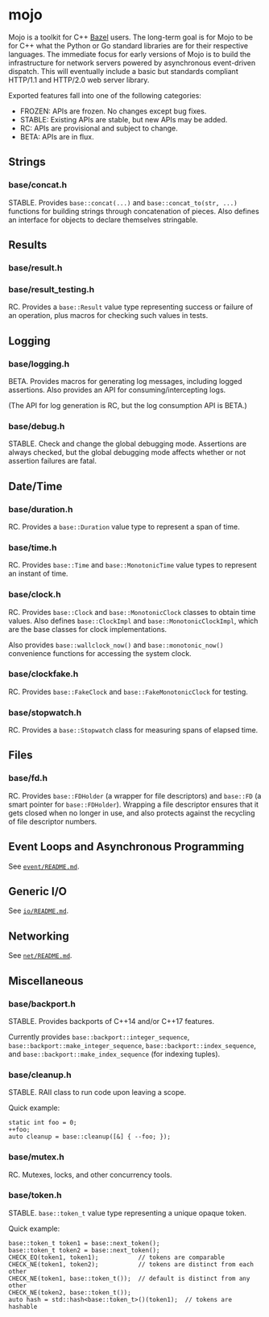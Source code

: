 # mojo

Mojo is a toolkit for C++ [Bazel](https://bazel.build/) users.  The long-term
goal is for Mojo to be for C++ what the Python or Go standard libraries are for
their respective languages.  The immediate focus for early versions of Mojo is
to build the infrastructure for network servers powered by asynchronous
event-driven dispatch.  This will eventually include a basic but standards
compliant HTTP/1.1 and HTTP/2.0 web server library.

Exported features fall into one of the following categories:

* FROZEN: APIs are frozen.  No changes except bug fixes.
* STABLE: Existing APIs are stable, but new APIs may be added.
* RC: APIs are provisional and subject to change.
* BETA: APIs are in flux.

## Strings

### base/concat.h

STABLE.  Provides `base::concat(...)` and `base::concat_to(str, ...)`
functions for building strings through concatenation of pieces.  Also defines
an interface for objects to declare themselves stringable.

## Results

### base/result.h
### base/result_testing.h

RC.  Provides a `base::Result` value type representing success or failure of
an operation, plus macros for checking such values in tests.

## Logging

### base/logging.h

BETA.  Provides macros for generating log messages, including logged
assertions.  Also provides an API for consuming/intercepting logs.

(The API for log generation is RC, but the log consumption API is BETA.)

### base/debug.h

STABLE.  Check and change the global debugging mode.  Assertions are always
checked, but the global debugging mode affects whether or not assertion
failures are fatal.

## Date/Time

### base/duration.h

RC.  Provides a `base::Duration` value type to represent a span of time.

### base/time.h

RC.  Provides `base::Time` and `base::MonotonicTime` value types to represent
an instant of time.

### base/clock.h

RC.  Provides `base::Clock` and `base::MonotonicClock` classes to obtain time
values.  Also defines `base::ClockImpl` and `base::MonotonicClockImpl`, which
are the base classes for clock implementations.

Also provides `base::wallclock_now()` and `base::monotonic_now()` convenience
functions for accessing the system clock.

### base/clockfake.h

RC.  Provides `base::FakeClock` and `base::FakeMonotonicClock` for testing.

### base/stopwatch.h

RC.  Provides a `base::Stopwatch` class for measuring spans of elapsed time.

## Files

### base/fd.h

RC.  Provides `base::FDHolder` (a wrapper for file descriptors) and `base::FD`
(a smart pointer for `base::FDHolder`).  Wrapping a file descriptor ensures
that it gets closed when no longer in use, and also protects against the
recycling of file descriptor numbers.

## Event Loops and Asynchronous Programming

See [`event/README.md`](event/README.md).

## Generic I/O

See [`io/README.md`](io/README.md).

## Networking

See [`net/README.md`](net/README.md).

## Miscellaneous

### base/backport.h

STABLE.  Provides backports of C++14 and/or C++17 features.

Currently provides `base::backport::integer_sequence`,
`base::backport::make_integer_sequence`, `base::backport::index_sequence`, and
`base::backport::make_index_sequence` (for indexing tuples).

### base/cleanup.h

STABLE.  RAII class to run code upon leaving a scope.

Quick example:

    static int foo = 0;
    ++foo;
    auto cleanup = base::cleanup([&] { --foo; });

### base/mutex.h

RC.  Mutexes, locks, and other concurrency tools.

### base/token.h

STABLE.  `base::token_t` value type representing a unique opaque token.

Quick example:

    base::token_t token1 = base::next_token();
    base::token_t token2 = base::next_token();
    CHECK_EQ(token1, token1);           // tokens are comparable
    CHECK_NE(token1, token2);           // tokens are distinct from each other
    CHECK_NE(token1, base::token_t());  // default is distinct from any other
    CHECK_NE(token2, base::token_t());
    auto hash = std::hash<base::token_t>()(token1);  // tokens are hashable
